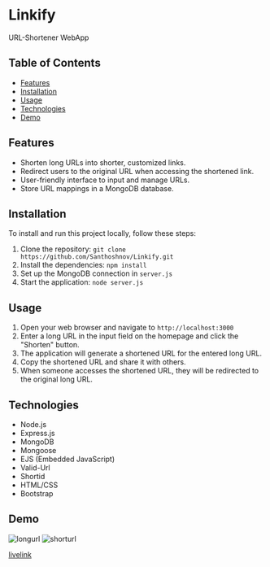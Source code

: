 # Linkify
   URL-Shortener WebApp

## Table of Contents

- [Features](#features)
- [Installation](#installation)
- [Usage](#usage)
- [Technologies](#technologies)
- [Demo](#demo)

## Features

- Shorten long URLs into shorter, customized links.
- Redirect users to the original URL when accessing the shortened link.
- User-friendly interface to input and manage URLs.
- Store URL mappings in a MongoDB database.

## Installation

To install and run this project locally, follow these steps:

1. Clone the repository: `git clone https://github.com/Santhoshnov/Linkify.git`
2. Install the dependencies: `npm install`
3. Set up the MongoDB connection in `server.js`
4. Start the application: `node server.js`

## Usage

1. Open your web browser and navigate to `http://localhost:3000`
2. Enter a long URL in the input field on the homepage and click the "Shorten" button.
3. The application will generate a shortened URL for the entered long URL.
4. Copy the shortened URL and share it with others.
5. When someone accesses the shortened URL, they will be redirected to the original long URL.

## Technologies

- Node.js
- Express.js
- MongoDB
- Mongoose
- EJS (Embedded JavaScript)
- Valid-Url
- Shortid
- HTML/CSS
- Bootstrap

## Demo


![longurl](https://github.com/Santhoshnov/Linkify/assets/108118100/dd089873-ef4a-42af-8979-dcddf40bfd42)
![shorturl](https://github.com/Santhoshnov/Linkify/assets/108118100/61162674-b00e-4772-886f-296063a033a0)

[livelink](https://odd-tan-pangolin-veil.cyclic.app/)
